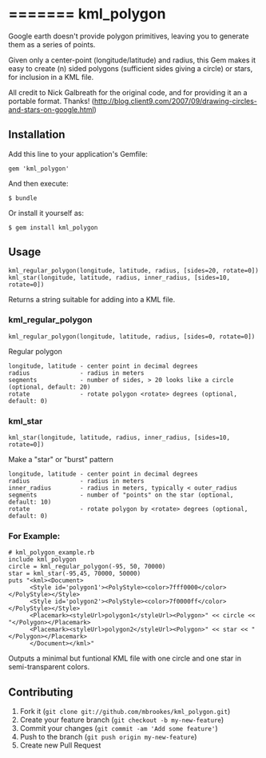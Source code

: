 
=======
kml_polygon
===========

Google earth doesn't provide polygon primitives, leaving you to generate them as a series of points.

Given only a center-point (longitude/latitude) and radius, this Gem makes it easy to create
(n) sided polygons (sufficient sides giving a circle) or stars, for inclusion in a KML file.

All credit to  Nick Galbreath for the original code, and for providing it an a portable format. Thanks!
(http://blog.client9.com/2007/09/drawing-circles-and-stars-on-google.html)

## Installation

Add this line to your application's Gemfile:

    gem 'kml_polygon'

And then execute:

    $ bundle

Or install it yourself as:

    $ gem install kml_polygon

## Usage

    kml_regular_polygon(longitude, latitude, radius, [sides=20, rotate=0])
    kml_star(longitude, latitude, radius, inner_radius, [sides=10, rotate=0])

Returns a string suitable for adding into a KML file.

### kml_regular_polygon

    kml_regular_polygon(longitude, latitude, radius, [sides=0, rotate=0])

Regular polygon

    longitude, latitude - center point in decimal degrees
    radius              - radius in meters
    segments            - number of sides, > 20 looks like a circle (optional, default: 20)
    rotate              - rotate polygon <rotate> degrees (optional, default: 0)

### kml_star

    kml_star(longitude, latitude, radius, inner_radius, [sides=10, rotate=0])

Make a "star" or "burst" pattern

    longitude, latitude - center point in decimal degrees
    radius              - radius in meters
    inner_radius        - radius in meters, typically < outer_radius
    segments            - number of "points" on the star (optional, default: 10)
    rotate              - rotate polygon by <rotate> degrees (optional, default: 0)

### For Example:
    # kml_polygon_example.rb
    include kml_polygon
    circle = kml_regular_polygon(-95, 50, 70000)
    star = kml_star(-95,45, 70000, 50000)
    puts "<kml><Document>
          <Style id='polygon1'><PolyStyle><color>7fff0000</color></PolyStyle></Style>
          <Style id='polygon2'><PolyStyle><color>7f0000ff</color></PolyStyle></Style>
          <Placemark><styleUrl>polygon1</styleUrl><Polygon>" << circle << "</Polygon></Placemark>
          <Placemark><styleUrl>polygon2</styleUrl><Polygon>" << star << "</Polygon></Placemark>
          </Document></kml>"

Outputs a minimal but funtional KML file with one circle and one star in semi-transparent colors.

## Contributing

1. Fork it (`git clone git://github.com/mbrookes/kml_polygon.git`)
2. Create your feature branch (`git checkout -b my-new-feature`)
3. Commit your changes (`git commit -am 'Add some feature'`)
4. Push to the branch (`git push origin my-new-feature`)
5. Create new Pull Request



